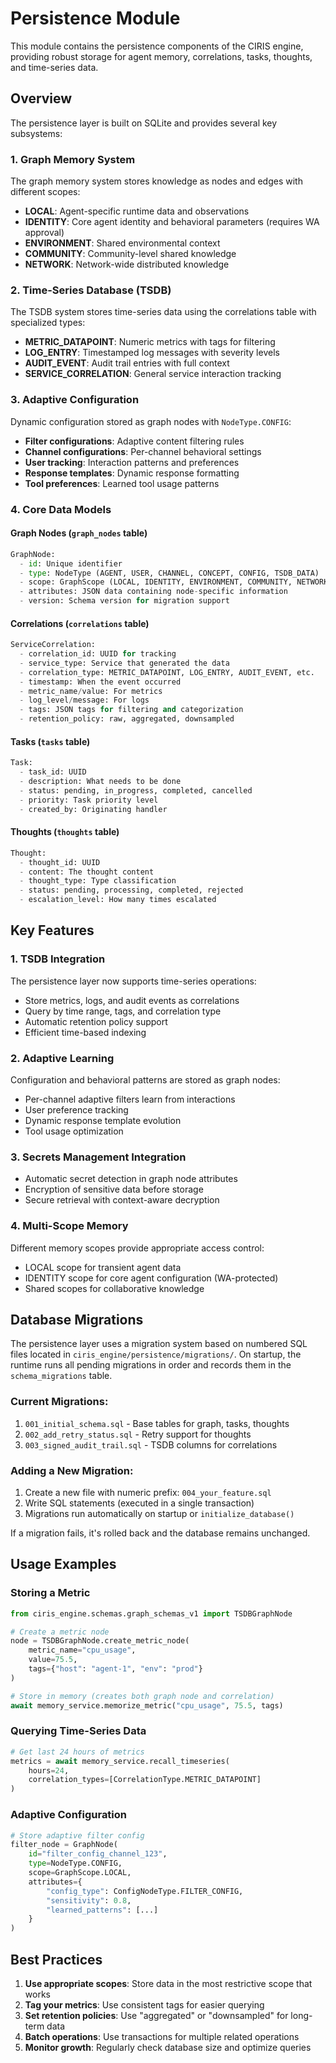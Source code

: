 # Persistence Module

This module contains the persistence components of the CIRIS engine, providing robust storage for agent memory, correlations, tasks, thoughts, and time-series data.

## Overview

The persistence layer is built on SQLite and provides several key subsystems:

### 1. Graph Memory System
The graph memory system stores knowledge as nodes and edges with different scopes:
- **LOCAL**: Agent-specific runtime data and observations
- **IDENTITY**: Core agent identity and behavioral parameters (requires WA approval)
- **ENVIRONMENT**: Shared environmental context
- **COMMUNITY**: Community-level shared knowledge
- **NETWORK**: Network-wide distributed knowledge

### 2. Time-Series Database (TSDB)
The TSDB system stores time-series data using the correlations table with specialized types:
- **METRIC_DATAPOINT**: Numeric metrics with tags for filtering
- **LOG_ENTRY**: Timestamped log messages with severity levels
- **AUDIT_EVENT**: Audit trail entries with full context
- **SERVICE_CORRELATION**: General service interaction tracking

### 3. Adaptive Configuration
Dynamic configuration stored as graph nodes with `NodeType.CONFIG`:
- **Filter configurations**: Adaptive content filtering rules
- **Channel configurations**: Per-channel behavioral settings
- **User tracking**: Interaction patterns and preferences
- **Response templates**: Dynamic response formatting
- **Tool preferences**: Learned tool usage patterns

### 4. Core Data Models

#### Graph Nodes (`graph_nodes` table)
```python
GraphNode:
  - id: Unique identifier
  - type: NodeType (AGENT, USER, CHANNEL, CONCEPT, CONFIG, TSDB_DATA)
  - scope: GraphScope (LOCAL, IDENTITY, ENVIRONMENT, COMMUNITY, NETWORK)
  - attributes: JSON data containing node-specific information
  - version: Schema version for migration support
```

#### Correlations (`correlations` table)
```python
ServiceCorrelation:
  - correlation_id: UUID for tracking
  - service_type: Service that generated the data
  - correlation_type: METRIC_DATAPOINT, LOG_ENTRY, AUDIT_EVENT, etc.
  - timestamp: When the event occurred
  - metric_name/value: For metrics
  - log_level/message: For logs
  - tags: JSON tags for filtering and categorization
  - retention_policy: raw, aggregated, downsampled
```

#### Tasks (`tasks` table)
```python
Task:
  - task_id: UUID
  - description: What needs to be done
  - status: pending, in_progress, completed, cancelled
  - priority: Task priority level
  - created_by: Originating handler
```

#### Thoughts (`thoughts` table)
```python
Thought:
  - thought_id: UUID
  - content: The thought content
  - thought_type: Type classification
  - status: pending, processing, completed, rejected
  - escalation_level: How many times escalated
```

## Key Features

### 1. TSDB Integration
The persistence layer now supports time-series operations:
- Store metrics, logs, and audit events as correlations
- Query by time range, tags, and correlation type
- Automatic retention policy support
- Efficient time-based indexing

### 2. Adaptive Learning
Configuration and behavioral patterns are stored as graph nodes:
- Per-channel adaptive filters learn from interactions
- User preference tracking
- Dynamic response template evolution
- Tool usage optimization

### 3. Secrets Management Integration
- Automatic secret detection in graph node attributes
- Encryption of sensitive data before storage
- Secure retrieval with context-aware decryption

### 4. Multi-Scope Memory
Different memory scopes provide appropriate access control:
- LOCAL scope for transient agent data
- IDENTITY scope for core agent configuration (WA-protected)
- Shared scopes for collaborative knowledge

## Database Migrations

The persistence layer uses a migration system based on numbered SQL files located in `ciris_engine/persistence/migrations/`. On startup, the runtime runs all pending migrations in order and records them in the `schema_migrations` table.

### Current Migrations:
1. `001_initial_schema.sql` - Base tables for graph, tasks, thoughts
2. `002_add_retry_status.sql` - Retry support for thoughts
3. `003_signed_audit_trail.sql` - TSDB columns for correlations

### Adding a New Migration:
1. Create a new file with numeric prefix: `004_your_feature.sql`
2. Write SQL statements (executed in a single transaction)
3. Migrations run automatically on startup or `initialize_database()`

If a migration fails, it's rolled back and the database remains unchanged.

## Usage Examples

### Storing a Metric
```python
from ciris_engine.schemas.graph_schemas_v1 import TSDBGraphNode

# Create a metric node
node = TSDBGraphNode.create_metric_node(
    metric_name="cpu_usage",
    value=75.5,
    tags={"host": "agent-1", "env": "prod"}
)

# Store in memory (creates both graph node and correlation)
await memory_service.memorize_metric("cpu_usage", 75.5, tags)
```

### Querying Time-Series Data
```python
# Get last 24 hours of metrics
metrics = await memory_service.recall_timeseries(
    hours=24,
    correlation_types=[CorrelationType.METRIC_DATAPOINT]
)
```

### Adaptive Configuration
```python
# Store adaptive filter config
filter_node = GraphNode(
    id="filter_config_channel_123",
    type=NodeType.CONFIG,
    scope=GraphScope.LOCAL,
    attributes={
        "config_type": ConfigNodeType.FILTER_CONFIG,
        "sensitivity": 0.8,
        "learned_patterns": [...]
    }
)
```

## Best Practices

1. **Use appropriate scopes**: Store data in the most restrictive scope that works
2. **Tag your metrics**: Use consistent tags for easier querying
3. **Set retention policies**: Use "aggregated" or "downsampled" for long-term data
4. **Batch operations**: Use transactions for multiple related operations
5. **Monitor growth**: Regularly check database size and optimize queries
